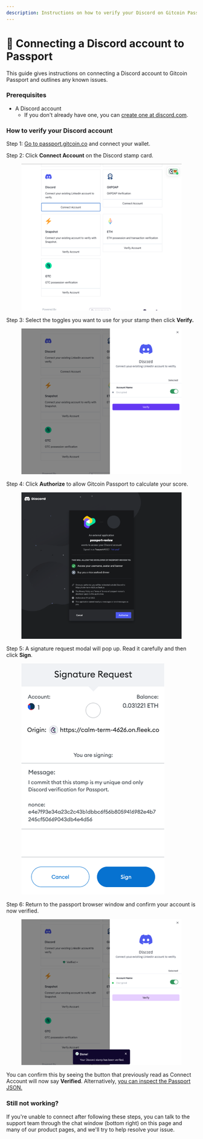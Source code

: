 ```yaml
---
description: Instructions on how to verify your Discord on Gitcoin Passport.
---
```


# 🔌 Connecting a Discord account to Passport

This guide gives instructions on connecting a Discord account to Gitcoin Passport and outlines any known issues.

### Prerequisites

* A Discord account
  * If you don't already have one, you can [create one at discord.com](https://discord.com/).

### How to verify your **Discord account**

Step 1: [Go to passport.gitcoin.co](https://passport.gitcoin.co/) and connect your wallet.

Step 2: Click **Connect Account** on the Discord stamp card.

<figure><img src="../../.gitbook/assets/discord-one.png" alt=""><figcaption></figcaption></figure>

Step 3: Select the toggles you want to use for your stamp then click **Verify.**

<figure><img src="../../.gitbook/assets/discord-two.png" alt=""><figcaption></figcaption></figure>

Step 4: Click **Authorize** to allow Gitcoin Passport to calculate your score.

<figure><img src="../../.gitbook/assets/discord-three.png" alt=""><figcaption></figcaption></figure>

Step 5: A signature request modal will pop up. Read it carefully and then click **Sign**.

<figure><img src="../../.gitbook/assets/discord-four.png" alt=""><figcaption></figcaption></figure>

Step 6: Return to the passport browser window and confirm your account is now verified.

<figure><img src="../../.gitbook/assets/discord-five.png" alt=""><figcaption></figcaption></figure>

You can confirm this by seeing the button that previously read as Connect Account will now say **Verified**. Alternatively, [you can inspect the Passport JSON.](../common-questions/how-to-access-your-passport-json.md)

### Still not working?

If you're unable to connect after following these steps, you can talk to the support team through the chat window (bottom right) on this page and many of our product pages, and we'll try to help resolve your issue.
